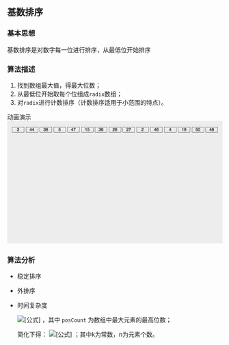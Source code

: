 ## 基数排序

### 基本思想

基数排序是对数字每一位进行排序，从最低位开始排序

### 算法描述

1. 找到数组最大值，得最大位数；
2. 从最低位开始取每个位组成`radix`数组；
3. 对`radix`进行计数排序（计数排序适用于小范围的特点）。

 动画演示![](..\image\基数排序.webp) 

### 算法分析

* 稳定排序

* 外排序

* 时间复杂度

  ![[公式]](https://www.zhihu.com/equation?tex=posCount++%2A+%28n++%2B+n%29) ，其中 `posCount` 为数组中最大元素的最高位数；

  简化下得： ![[公式]](https://www.zhihu.com/equation?tex=O%28+k+%2An+%29+) ；其中k为常数，n为元素个数。

